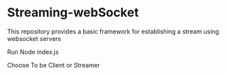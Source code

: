 # Streaming-webSocket
This repository provides a basic framework for establishing a stream using websocket servers

Run Node index.js

Choose To be Client or Streamer

